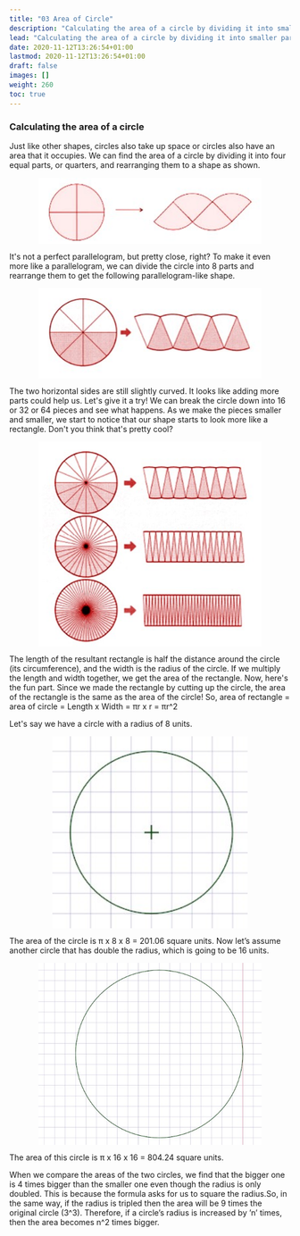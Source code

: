 ```yaml
---
title: "03 Area of Circle"
description: "Calculating the area of a circle by dividing it into smaller parts and rearranging them to form a rectangle. Area = πr^2. Area increases by n^2 if radius is increased by n times."
lead: "Calculating the area of a circle by dividing it into smaller parts and rearranging them to form a rectangle. Area = πr^2. Area increases by n^2 if radius is increased by n times."
date: 2020-11-12T13:26:54+01:00
lastmod: 2020-11-12T13:26:54+01:00
draft: false
images: []
weight: 260
toc: true
---
```


### Calculating the area of a circle

Just like other shapes, circles also take up space or circles also have an area that it occupies. We can find the area of a circle by dividing it into four equal parts, or quarters, and rearranging them to a shape as shown. 

<img src="4_5_circle_into_four_parts.jpg" width="400" style="display: block; margin: 0 auto;">

It's not a perfect parallelogram, but pretty close, right? To make it even more like a parallelogram, we can divide the circle into 8 parts and rearrange them to get the following parallelogram-like shape. 

<img src="4_6_circle_into_eight_parts.jpg" width="400" style="display: block; margin: 0 auto;">

The two horizontal sides are still slightly curved. It looks like adding more parts could help us. Let's give it a try! We can break the circle down into 16 or 32 or 64 pieces and see what happens. As we make the pieces smaller and smaller, we start to notice that our shape starts to look more like a rectangle. Don't you think that's pretty cool? 

<img src="4_7_circle_into_16_32_64_parts.jpg" width="400" style="display: block; margin: 0 auto;">

The length of the resultant rectangle is half the distance around the circle (its circumference), and the width is the radius of the circle. If we multiply the length and width together, we get the area of the rectangle. Now, here's the fun part. Since we made the rectangle by cutting up the circle, the area of the rectangle is the same as the area of the circle! 
So, area of rectangle = area of circle = Length x Width = πr x r = πr^2

Let's say we have a circle with a radius of 8 units.

<img src="4_8_circle_big_grids.jpg" width="350" style="display: block; margin: 0 auto;">

The area of the circle is π x 8 x 8 = 201.06 square units. Now let’s assume another circle that has double the radius, which is going to be 16 units.

<img src="4_9_circle_small_grids.jpg" width="400" style="display: block; margin: 0 auto;">

The area of this circle is π x 16 x 16 = 804.24 square units. 

When we compare the areas of the two circles, we find that the bigger one is 4 times bigger than the smaller one even though the radius is only doubled. This is because the formula asks for us to square the radius.So, in the same way, if the radius is tripled then the area will be 9 times the original circle (3^3). Therefore, if a circle’s radius is increased by ’n’ times, then the area becomes n^2 times bigger.
